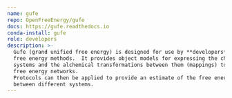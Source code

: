 ```yaml
---
name: gufe
repo: OpenFreeEnergy/gufe
docs: https://gufe.readthedocs.io
conda-install: gufe
role: developers
description: >-
  Gufe (grand unified free energy) is designed for use by **developers** of
  free energy methods.  It provides object models for expressing the chemical
  systems and the alchemical transformations between them (mappings) to form
  free energy networks.
  Protocols can then be applied to provide an estimate of the free energy difference
  between different systems.
---
```

